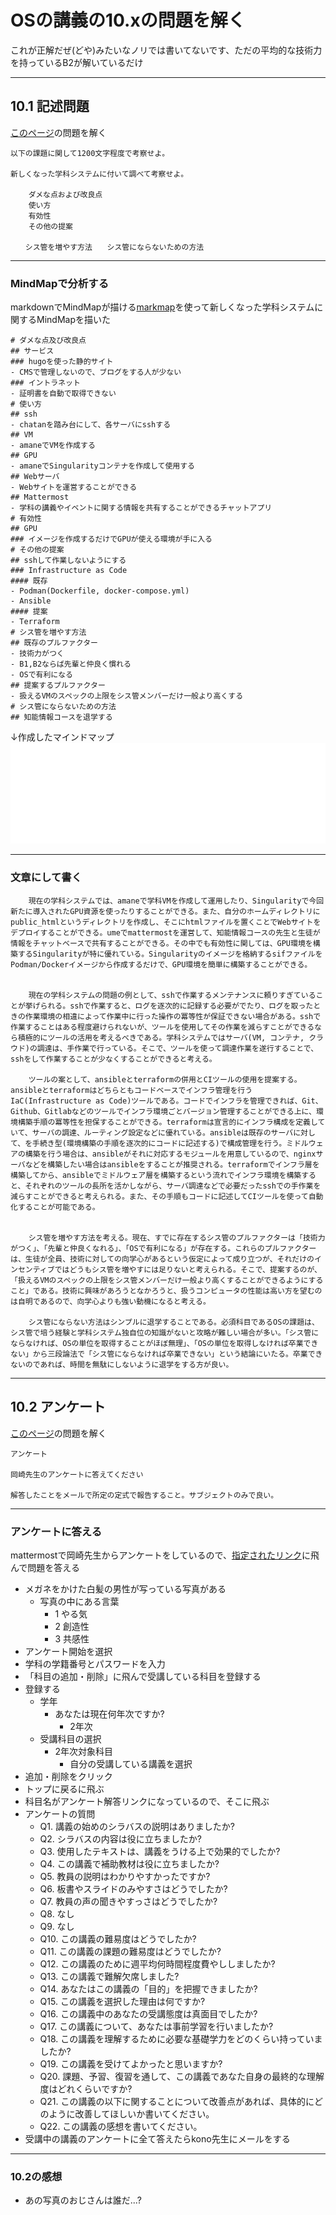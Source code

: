 # OSの講義の10.xの問題を解く

これが正解だぜ(どや)みたいなノリでは書いてないです、ただの平均的な技術力を持っているB2が解いているだけ

---

## 10.1 記述問題

[このページ](https://ie.u-ryukyu.ac.jp/~kono/lecture/os/ex/problem/229.html)の問題を解く

```
以下の課題に関して1200文字程度で考察せよ。

新しくなった学科システムに付いて調べて考察せよ。

    ダメな点および改良点
    使い方
    有効性
    その他の提案

　　シス管を増やす方法　　シス管にならないための方法
```

---

### MindMapで分析する

markdownでMindMapが描ける[markmap](https://markmap.js.org/repl)を使って新しくなった学科システムに関するMindMapを描いた

```
# ダメな点及び改良点
## サービス
### hugoを使った静的サイト
- CMSで管理しないので、ブログをする人が少ない
### イントラネット
- 証明書を自動で取得できない
# 使い方
## ssh
- chatanを踏み台にして、各サーバにsshする
## VM
- amaneでVMを作成する
## GPU
- amaneでSingularityコンテナを作成して使用する
## Webサーバ
- Webサイトを運営することができる
## Mattermost
- 学科の講義やイベントに関する情報を共有することができるチャットアプリ
# 有効性
## GPU
### イメージを作成するだけでGPUが使える環境が手に入る
# その他の提案
## sshして作業しないようにする
### Infrastructure as Code
#### 既存
- Podman(Dockerfile, docker-compose.yml)
- Ansible
#### 提案
- Terraform
# シス管を増やす方法
## 既存のプルファクター
- 技術力がつく
- B1,B2ならば先輩と仲良く慣れる
- OSで有利になる
## 提案するプルファクター
- 扱えるVMのスペックの上限をシス管メンバーだけ一般より高くする
# シス管にならないための方法
## 知能情報コースを退学する
```

↓作成したマインドマップ
![mindmap](https://raw.githubusercontent.com/e205723/uryukyu-lecture-OS/main/10.x/10.1/mindmap.svg)

---

### 文章にして書く

```
    現在の学科システムでは、amaneで学科VMを作成して運用したり、Singularityで今回新たに導入されたGPU資源を使ったりすることができる。また、自分のホームディレクトリにpublic_htmlというディレクトリを作成し、そこにhtmlファイルを置くことでWebサイトをデプロイすることができる。umeでmattermostを運営して、知能情報コースの先生と生徒が情報をチャットベースで共有することができる。その中でも有効性に関しては、GPU環境を構築するSingularityが特に優れている。Singularityのイメージを格納するsifファイルをPodman/Dockerイメージから作成するだけで、GPU環境を簡単に構築することができる。


    現在の学科システムの問題の例として、sshで作業するメンテナンスに頼りすぎていることが挙げられる。sshで作業すると、ログを逐次的に記録する必要がでたり、ログを取ったときの作業環境の相違によって作業中に行った操作の冪等性が保証できない場合がある。sshで作業することはある程度避けられないが、ツールを使用してその作業を減らすことができるなら積極的にツールの活用を考えるべきである。学科システムではサーバ(VM, コンテナ, クラウド)の調達は、手作業で行っている。そこで、ツールを使って調達作業を遂行することで、sshをして作業することが少なくすることができると考える。

    ツールの案として、ansibleとterraformの併用とCIツールの使用を提案する。ansibleとterraformはどちらともコードベースでインフラ管理を行うIaC(Infrastructure as Code)ツールである。コードでインフラを管理できれば、Git、Github、Gitlabなどのツールでインフラ環境ごとバージョン管理することができる上に、環境構築手順の冪等性を担保することができる。terraformは宣言的にインフラ構成を定義していて、サーバの調達、ルーティング設定などに優れている。ansibleは既存のサーバに対して、を手続き型(環境構築の手順を逐次的にコードに記述する)で構成管理を行う。ミドルウェアの構築を行う場合は、ansibleがそれに対応するモジュールを用意しているので、nginxサーバなどを構築したい場合はansibleをすることが推奨される。terraformでインフラ層を構築してから、ansibleでミドルウェア層を構築するという流れでインフラ環境を構築すると、それぞれのツールの長所を活かしながら、サーバ調達などで必要だったsshでの手作業を減らすことができると考えられる。また、その手順もコードに記述してCIツールを使って自動化することが可能である。


    シス管を増やす方法を考える。現在、すでに存在するシス管のプルファクターは「技術力がつく」、「先輩と仲良くなれる」、「OSで有利になる」が存在する。これらのプルファクターは、生徒が全員、技術に対しての向学心があるという仮定によって成り立つが、それだけのインセンティブではどうもシス管を増やすには足りないと考えられる。そこで、提案するのが、「扱えるVMのスペックの上限をシス管メンバーだけ一般より高くすることができるようにすること」である。技術に興味があろうとなかろうと、扱うコンピュータの性能は高い方を望むのは自明であるので、向学心よりも強い動機になると考える。

    シス管にならない方法はシンプルに退学することである。必須科目であるOSの課題は、シス管で培う経験と学科システム独自位の知識がないと攻略が難しい場合が多い。「シス管にならなければ、OSの単位を取得することがほぼ無理」、「OSの単位を取得しなければ卒業できない」から三段論法で「シス管にならなければ卒業できない」という結論にいたる。卒業できないのであれば、時間を無駄にしないように退学をする方が良い。
```

---

## 10.2 アンケート

[このページ](https://ie.u-ryukyu.ac.jp/~kono/lecture/os/os10/lecture.html)の問題を解く

```
アンケート

岡崎先生のアンケートに答えてください

解答したことをメールで所定の定式で報告すること。サブジェクトのみで良い。
```

---

### アンケートに答える

mattermostで岡崎先生からアンケートをしているので、[指定されたリンク](http://r.st.ie.u-ryukyu.ac.jp/assessment/)に飛んで問題を答える

- メガネをかけた白髪の男性が写っている写真がある
  - 写真の中にある言葉
    - 1 やる気
    - 2 創造性
    - 3 共感性
- アンケート開始を選択
- 学科の学籍番号とパスワードを入力
- 「科目の追加・削除」に飛んで受講している科目を登録する
- 登録する
  - 学年
    - あなたは現在何年次ですか?
      - 2年次
  - 受講科目の選択
    - 2年次対象科目
      - 自分の受講している講義を選択
- 追加・削除をクリック
- トップに戻るに飛ぶ
- 科目名がアンケート解答リンクになっているので、そこに飛ぶ
- アンケートの質問
  - Q1. 講義の始めのシラバスの説明はありましたか?
  - Q2. シラバスの内容は役に立ちましたか?
  - Q3. 使用したテキストは、講義をうける上で効果的でしたか?
  - Q4. この講義で補助教材は役に立ちましたか?
  - Q5. 教員の説明はわかりやすかったですか?
  - Q6. 板書やスライドのみやすさはどうでしたか?
  - Q7. 教員の声の聞きやすっさはどうでしたか?
  - Q8. なし
  - Q9. なし
  - Q10. この講義の難易度はどうでしたか?
  - Q11. この講義の課題の難易度はどうでしたか?
  - Q12. この講義のために週平均何時間程度費やししましたか?
  - Q13. この講義で難解欠席しました?
  - Q14. あなたはこの講義の「目的」を把握できましたか?
  - Q15. この講義を選択した理由は何ですか?
  - Q16. この講義中のあなたの受講態度は真面目でしたか?
  - Q17. この講義について、あなたは事前学習を行いましたか?
  - Q18. この講義を理解するために必要な基礎学力をどのくらい持っていましたか?
  - Q19. この講義を受けてよかったと思いますか?
  - Q20. 課題、予習、復習を通して、この講義であなた自身の最終的な理解度はどれくらいですか?
  - Q21. この講義の以下に関することについて改善点があれば、具体的にどのように改善してほしいか書いてください。
  - Q22. この講義の感想を書いてください。
- 受講中の講義のアンケートに全て答えたらkono先生にメールをする

---

### 10.2の感想

- あの写真のおじさんは誰だ...?
